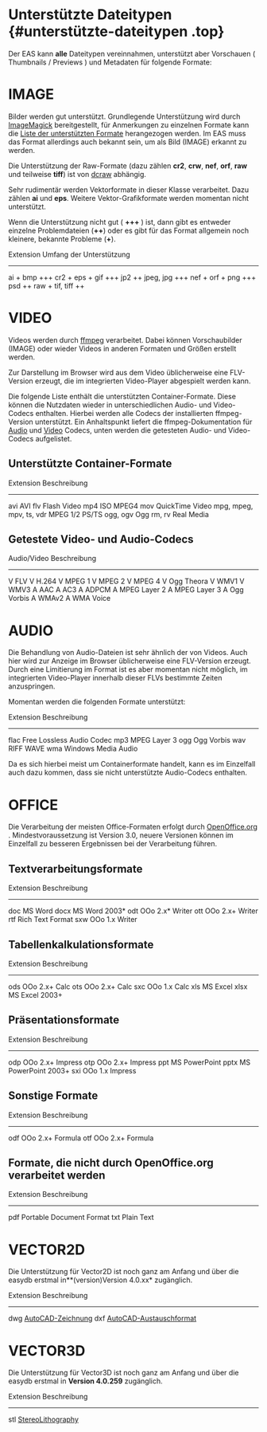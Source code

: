 Unterstützte Dateitypen {#unterstützte-dateitypen .top}
=======================

Der EAS kann <b>alle</b> Dateitypen vereinnahmen, unterstützt aber
Vorschauen ( Thumbnails / Previews ) und Metadaten für folgende Formate:

IMAGE
=====

Bilder werden gut unterstützt. Grundlegende Unterstützung wird durch
[ImageMagick](http://imagemagick.org/) bereitgestellt, für Anmerkungen
zu einzelnen Formate kann die [Liste der unterstützten
Formate](http://imagemagick.org/script/formats.php) herangezogen werden.
Im EAS muss das Format allerdings auch bekannt sein, um als Bild (IMAGE)
erkannt zu werden.

Die Unterstützung der Raw-Formate (dazu zählen **cr2**, **crw**,
**nef**, **orf**, **raw** und teilweise **tiff**) ist von
[dcraw](http://www.cybercom.net/~dcoffin/dcraw/) abhängig.

Sehr rudimentär werden Vektorformate in dieser Klasse verarbeitet. Dazu
zählen **ai** und **eps**. Weitere Vektor-Grafikformate werden momentan
nicht unterstützt.

Wenn die Unterstützung nicht gut ( **+++** ) ist, dann gibt es entweder
einzelne Problemdateien (**++**) oder es gibt für das Format allgemein noch
kleinere, bekannte Probleme (**+**).

Extension   Umfang der Unterstützung
----------- ------------------------
ai          +
bmp         +++
cr2         +
eps         +
gif         +++
jp2         ++
jpeg, jpg   +++
nef         +
orf         +
png         +++
psd         ++
raw         +
tif, tiff   ++

VIDEO
=====

Videos werden durch [ffmpeg](http://ffmpeg.org/) verarbeitet. Dabei
können Vorschaubilder (IMAGE) oder wieder Videos in anderen Formaten und Größen
erstellt werden.

Zur Darstellung im Browser wird aus dem Video üblicherweise eine
FLV-Version erzeugt, die im integrierten Video-Player abgespielt werden
kann.

Die folgende Liste enthält die unterstützten Container-Formate. Diese
können die Nutzdaten wieder in unterschiedlichen Audio- und Video-Codecs
enthalten. Hierbei werden alle Codecs der installierten ffmpeg-Version
unterstützt. Ein Anhaltspunkt liefert die ffmpeg-Dokumentation für
[Audio](http://ffmpeg.org/general.html\#Audio-Codecs)
und [Video](http://ffmpeg.org/general.html#Video-Codecs) Codecs, unten
werden die getesteten Audio- und Video-Codecs aufgelistet.

Unterstützte Container-Formate
------------------------------

Extension               Beschreibung
----------------------- ------------
avi                     AVI
flv                     Flash Video
mp4                     ISO MPEG4
mov                     QuickTime Video
mpg, mpeg, mpv, ts, vdr MPEG 1/2 PS/TS
ogg, ogv                Ogg
rm, rv                  Real Media

Getestete Video- und Audio-Codecs
---------------------------------

Audio/Video   Beschreibung
----------- ------------
V           FLV
V           H.264
V           MPEG 1
V           MPEG 2
V           MPEG 4
V           Ogg Theora
V           WMV1
V           WMV3
A           AAC
A           AC3
A           ADPCM
A           MPEG Layer 2
A           MPEG Layer 3
A           Ogg Vorbis
A           WMAv2
A           WMA Voice

AUDIO
=====

Die Behandlung von Audio-Dateien ist sehr ähnlich der von Videos. Auch
hier wird zur Anzeige im Browser üblicherweise eine FLV-Version erzeugt.
Durch eine Limitierung im Format ist es aber momentan nicht möglich, im
integrierten Video-Player innerhalb dieser FLVs bestimmte Zeiten
anzuspringen.

Momentan werden die folgenden Formate unterstützt:

Extension   Beschreibung
----------- ------------
flac        Free Lossless Audio Codec
mp3         MPEG Layer 3
ogg         Ogg Vorbis
wav         RIFF WAVE
wma         Windows Media Audio

Da es sich hierbei meist um Containerformate handelt, kann es im
Einzelfall auch dazu kommen, dass sie nicht unterstützte Audio-Codecs
enthalten.

OFFICE
======

Die Verarbeitung der meisten Office-Formaten erfolgt durch
[OpenOffice.org](http://de.openoffice.org/) . Mindestvoraussetzung ist
Version 3.0, neuere Versionen können im Einzelfall zu besseren
Ergebnissen bei der Verarbeitung führen.

Textverarbeitungsformate
------------------------

Extension   Beschreibung
----------- ------------
doc         MS Word
docx        MS Word 2003*
odt         OOo 2.x* Writer
ott         OOo 2.x+ Writer
rtf         Rich Text Format
sxw         OOo 1.x Writer

Tabellenkalkulationsformate
---------------------------

Extension   Beschreibung
----------- ------------
ods         OOo 2.x+ Calc
ots         OOo 2.x+ Calc
sxc         OOo 1.x Calc
xls         MS Excel
xlsx         MS Excel 2003+

Präsentationsformate
--------------------

Extension   Beschreibung
----------- ------------
odp         OOo 2.x+ Impress
otp         OOo 2.x+ Impress
ppt         MS PowerPoint
pptx         MS PowerPoint 2003+
sxi         OOo 1.x Impress

Sonstige Formate
----------------

Extension   Beschreibung
----------- ------------
odf         OOo 2.x+ Formula
otf         OOo 2.x+ Formula

Formate, die nicht durch OpenOffice.org verarbeitet werden
----------------------------------------------------------

Extension Beschreibung
--------- ------------
pdf       Portable Document Format
txt       Plain Text

VECTOR2D
========

Die Unterstützung für Vector2D ist noch ganz am Anfang und über die
easydb erstmal in**(version)Version 4.0.xx\* zugänglich.

Extension   Beschreibung
----------- ----------------------------------------------------------------------
dwg         [AutoCAD-Zeichnung](https://de.wikipedia.org/wiki/AutoCAD#DWG)
dxf         [AutoCAD-Austauschformat](https://de.wikipedia.org/wiki/AutoCAD#DXF)

VECTOR3D
========

Die Unterstützung für Vector3D ist noch ganz am Anfang und über die
easydb erstmal in **Version 4.0.259** zugänglich.

Extension   Beschreibung
----------- -------------------------------------------------------------------------
stl         [StereoLithography](http://en.wikipedia.org/wiki/STL_%28file_format%29)


